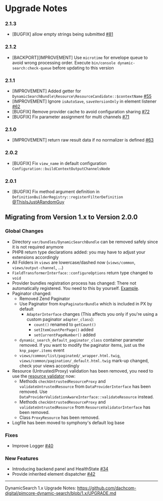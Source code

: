 # Upgrade Notes


### 2.1.3
- [BUGFIX] allow empty strings being submitted [#81](https://github.com/dachcom-digital/pimcore-dynamic-search/issues/81)

### 2.1.2
- [BACKPORT][IMPROVEMENT] Use `microtime` for envelope queue to avoid wrong processing order. Execute `bin/console dynamic-search:check-queue` before updating to this version

### 2.1.1
- [IMPROVEMENT] Added getter for `DynamicSearchBundle\Resource\ResourceCandidate::$contextName` [#55](https://github.com/dachcom-digital/pimcore-dynamic-search/pull/55)
- [IMPROVEMENT] Ignore `isAutoSave`, `saveVersionOnly` in element listener [#62](https://github.com/dachcom-digital/pimcore-dynamic-search/issues/62)
- [BUGFIX] Remove provider cache to avoid configuration sharing [#72](https://github.com/dachcom-digital/pimcore-dynamic-search/pull/72)
- [BUGFIX] Fix parameter assignment for multi channels [#71](https://github.com/dachcom-digital/pimcore-dynamic-search/pull/71)

### 2.1.0
- [IMPROVEMENT] return raw result data if no normalizer is defined [#63](https://github.com/dachcom-digital/pimcore-dynamic-search/issues/63)
### 2.0.2
- [BUGFIX] Fix `view_name` in default configuration `Configuration::buildContextOutputChannelsNode`
### 2.0.1
- [BUGFIX] Fix method argument definition in `DefinitionBuilderRegistry::registerFilterDefinition` [@ThisIsJustARandomGuy ](https://github.com/dachcom-digital/pimcore-dynamic-search/issues/45)

## Migrating from Version 1.x to Version 2.0.0

### Global Changes
- Directory `var/bundles/DynamicSearchBundle` can be removed safely since it is not required anymore
- PHP8 return type declarations added: you may have to adjust your extensions accordingly
- All Folders in `views` are lowercase/dashed now (`views/common`, `views/output-channel`, ...)
- `FieldTransformerInterface::configureOptions` return type changed to `void`
- Provider bundles registration process has changed: There not automatically registered. You need to this by yourself. [Example](https://github.com/dachcom-digital/pimcore-dynamic-search-data-provider-trinity#installation).
- Paginator changed:
    - Removed Zend Paginator
    - Use Paginator from `KnpPaginatorBundle` which is included in PX by default
        - `AdapterInterface` changes (This affects you only if you're using a custom paginator `adapter_class`):
            - `count()` renamed to `getCount()`
            - `setItemCountPerPage()` added
            - `setCurrentPageNumber()` added
    - `dynamic_search_default_paginator_class` container parameter removed. If you want to modify the paginator items, just us
      the `knp_pager.items` event
    - `views/common/list/paginated/_wrapper.html.twig`, `views/common/pagination/_default.html.twig` mark-up changed, check your views accordingly
- Resource (Untrusted/Proxy) validation has been removed, you need to use the [resource validator](docs/40_ResourceValidator.md) now:
    - Methods `checkUntrustedResourceProxy` and `validateUntrustedResource` from `DataProviderInterface` has been removed. Use `DataProviderValidationAwareInterface::validateResource` instead.
    - Methods `checkUntrustedResourceProxy` and `validateUntrustedResource` from `ResourceValidatorInterface` has been removed.
    - Class `ProxyResource` has been removed.
- Logfile has been moved to symphony's default log base

### Fixes
- Improve Logger [#40](https://github.com/dachcom-digital/pimcore-dynamic-search/issues/40)

### New Features
- Introducing backend panel and HealthState [#34](https://github.com/dachcom-digital/pimcore-dynamic-search/issues/34)
- Provide inherited element dispatcher [#42](https://github.com/dachcom-digital/pimcore-dynamic-search/issues/42)

***

DynamicSearch 1.x Upgrade Notes: https://github.com/dachcom-digital/pimcore-dynamic-search/blob/1.x/UPGRADE.md
